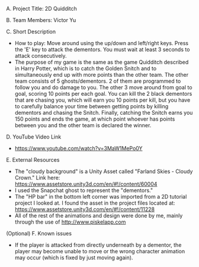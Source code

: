 A. Project Title: 2D Quidditch

B. Team Members: Victor Yu

C. Short Description
- How to play: Move around using the up/down and left/right keys. Press the 'E' key to attack the dementors. You must wait at least 3 seconds to attack consecutively. 
- The purpose of my game is the same as the game Quidditch described in Harry Potter, which is to catch the Golden Snitch and to simultaneously end up with more points than the other team. The other team consists of 5 ghosts/dementors. 2 of them are programmed to follow you and do damage to you. The other 3 move around from goal to goal, scoring 10 points per each goal. You can kill the 2 black dementors that are chasing you, which will earn you 10 points per kill, but you have to carefully balance your time between getting points by killing dementors and chasing the Snitch. Finally, catching the Snitch earns you 150 points and ends the game, at which point whoever has points between you and the other team is declared the winner.  

D. YouTube Video Link
- https://www.youtube.com/watch?v=3MaW1MePo0Y

E. External Resources
- The "cloudy background" is a Unity Asset called "Farland Skies - Cloudy Crown." Link here: https://www.assetstore.unity3d.com/en/#!/content/60004
- I used the Snapchat ghost to represent the "dementors."
- The "HP bar" in the bottom left corner was imported from a 2D tutorial project I looked at. I found the asset in the project files located at: https://www.assetstore.unity3d.com/en/#!/content/11228
- All of the rest of the animations and design were done by me, mainly through the use of http://www.piskelapp.com

(Optional)
F. Known issues
- If the player is attacked from directly underneath by a dementor, the player may become unable to move or the wrong character animation may occur (which is fixed by just moving again).
